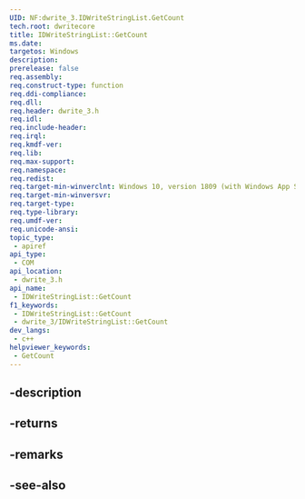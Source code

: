 ```yaml
---
UID: NF:dwrite_3.IDWriteStringList.GetCount
tech.root: dwritecore
title: IDWriteStringList::GetCount
ms.date: 
targetos: Windows
description: 
prerelease: false
req.assembly: 
req.construct-type: function
req.ddi-compliance: 
req.dll: 
req.header: dwrite_3.h
req.idl: 
req.include-header: 
req.irql: 
req.kmdf-ver: 
req.lib: 
req.max-support: 
req.namespace: 
req.redist: 
req.target-min-winverclnt: Windows 10, version 1809 (with Windows App SDK 0.5 or later)
req.target-min-winversvr: 
req.target-type: 
req.type-library: 
req.umdf-ver: 
req.unicode-ansi: 
topic_type:
 - apiref
api_type:
 - COM
api_location:
 - dwrite_3.h
api_name:
 - IDWriteStringList::GetCount
f1_keywords:
 - IDWriteStringList::GetCount
 - dwrite_3/IDWriteStringList::GetCount
dev_langs:
 - c++
helpviewer_keywords:
 - GetCount
---
```


## -description

## -returns

## -remarks

## -see-also

